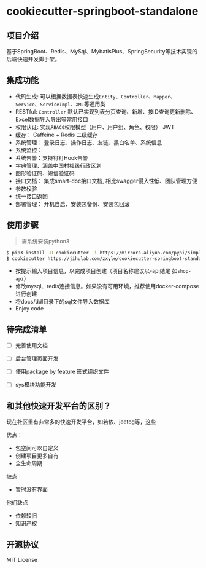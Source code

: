 # cookiecutter-springboot-standalone

## 项目介绍
基于SpringBoot、Redis、MySql、MybatisPlus、SpringSecurity等技术实现的后端快速开发脚手架。


## 集成功能
- 代码生成: 可以根据数据表快速生成`Entity`、`Controller`、`Mapper`、`Service`、`ServiceImpl`、`XML`等通用类
- RESTful: `Controller` 默认已实现列表分页查询、新增、按ID查询更新删除、Excel数据导入导出等常用接口
- 权限认证: 实现`RBAC0`权限模型（用户、用户组、角色、权限） JWT
- 缓存： Caffeine + Redis 二级缓存
- 系统管理： 登录日志、操作日志、友链、黑白名单、系统信息
- 系统监控：
- 系统告警：支持钉钉Hook告警
- 字典管理、涵盖中国村社级行政区划
- 图形验证码、短信验证码
- 接口文档： 集成smart-doc接口文档, 相比swagger侵入性低、团队管理方便
- 参数校验
- 统一接口返回
- 部署管理： 开机自启、安装包备份、安装包回滚


## 使用步骤
> 需系统安装python3
```bash
$ pip3 install -U cookiecutter -i https://mirrors.aliyun.com/pypi/simple/
$ cookiecutter https://jihulab.com/zxyle/cookiecutter-springboot-standalone.git 
```

- 按提示输入项目信息，以完成项目创建（项目名称建议以-api结尾 如`shop-api`）
- 修改mysql、redis连接信息。如果没有可用环境，推荐使用docker-compose进行创建
- 将docs/ddl目录下的sql文件导入数据库
- Enjoy code

## 待完成清单
- [ ] 完善使用文档
- [ ] 后台管理页面开发
- [ ] 使用package by feature 形式组织文件
- [ ] sys模块功能开发


## 和其他快速开发平台的区别？
现在社区里有非常多的快速开发平台，如若依、jeetcg等，这些

优点：
- 包空间可以自定义
- 创建项目更多自有
- 全生命周期

缺点：
- 暂时没有界面

他们缺点
- 依赖较旧
- 知识产权


## 开源协议
MIT License
